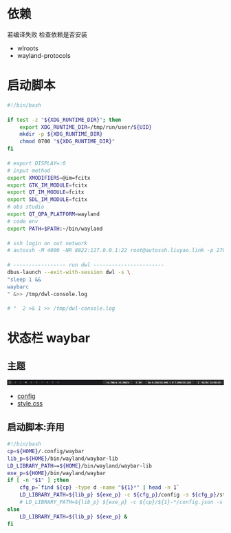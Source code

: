 # 依赖

若编译失败 检查依赖是否安装

- wlroots
- wayland-protocols

# 启动脚本

```bash
#!/bin/bash

if test -z "${XDG_RUNTIME_DIR}"; then
    export XDG_RUNTIME_DIR=/tmp/run/user/${UID}
    mkdir -p ${XDG_RUNTIME_DIR}
    chmod 0700 "${XDG_RUNTIME_DIR}"
fi

# export DISPLAY=:0
# input method
export XMODIFIERS=@im=fcitx
export GTK_IM_MODULE=fcitx
export QT_IM_MODULE=fcitx
export SDL_IM_MODULE=fcitx
# obs studio
export QT_QPA_PLATFORM=wayland
# code env
export PATH=$PATH:~/bin/wayland

# ssh login on out network
# autossh -M 4000 -NR 8822:127.0.0.1:22 root@autossh.liuyao.link -p 27085

# ----------------- run dwl -----------------------
dbus-launch --exit-with-session dwl -s \
"sleep 1 &&
waybarc
" &>> /tmp/dwl-console.log

# "  2 >& 1 >> /tmp/dwl-console.log
```

# 状态栏 waybar

## 主题

![](file/waybar/01-dwl/preview.png)

- [config](file/waybar/01-dwl/config)
- [style.css](file/waybar/01-dwl/style.css)

## 启动脚本:弃用

```bash
#!/bin/bash
cp=${HOME}/.config/waybar
lib_p=${HOME}/bin/wayland/waybar-lib
LD_LIBRARY_PATH==${HOME}/bin/wayland/waybar-lib
exe_p=${HOME}/bin/wayland/waybar
if [ -n "$1" ] ;then
	cfg_p=`find ${cp} -type d -name "${1}*" | head -n 1`
	LD_LIBRARY_PATH=${lib_p} ${exe_p} -c ${cfg_p}/config -s ${cfg_p}/style.css
	# LD_LIBRARY_PATH=${lib_p} ${exe_p} -c ${cp}/${1}-*/config.json -s ${cp}/${1}-*/style.css
else
	LD_LIBRARY_PATH=${lib_p} ${exe_p} &
fi
```